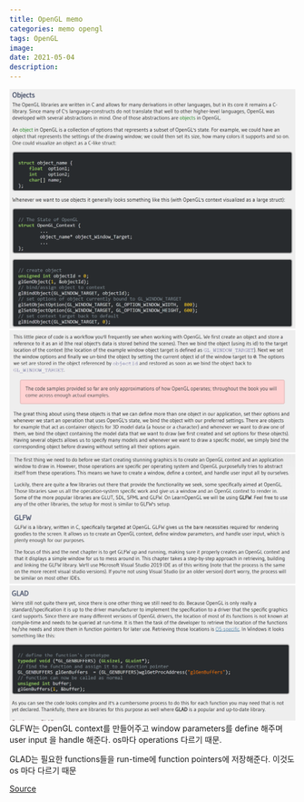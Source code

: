 ```yaml
---
title: OpenGL memo
categories: memo opengl
tags: OpenGL
image: 
date: 2021-05-04 
description: 
---
```

<img class="mid-img" src="/assets/img/post/memo/OpenGL/2021-05-04/Screenshot%202021-05-03%20234434.png">
<img class="mid-img" src="/assets/img/post/memo/OpenGL/2021-05-04/Screenshot%202021-05-03%20234458.png">
<img class="mid-img" src="/assets/img/post/memo/OpenGL/2021-05-04/Screenshot%202021-05-04%20015115.png">
<img class="mid-img" src="/assets/img/post/memo/OpenGL/2021-05-04/Screenshot%202021-05-04%20014132.png">
GLFW는 OpenGL context를 만들어주고 window parameters를 define 해주며 user input 을 handle 해준다. os마다 operations 다르기 때문.

GLAD는 필요한 functions들을 run-time에 function pointers에 저장해준다. 이것도 os 마다 다르기 때문

[Source](https://learnopengl.com/Getting-started/Creating-a-window)